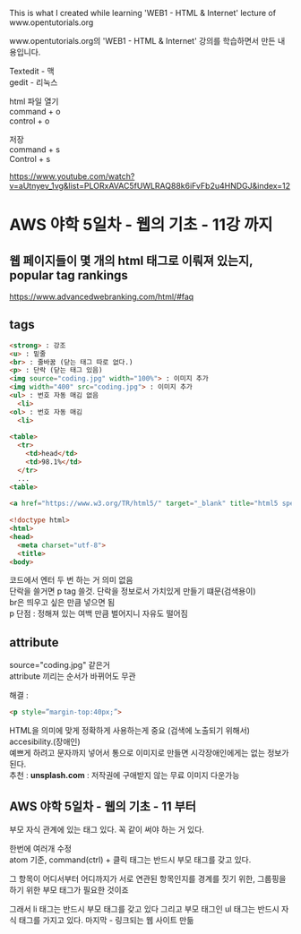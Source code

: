 <p>This is what I created while learning 'WEB1 - HTML & Internet' lecture of www.opentutorials.org</p>
<p>www.opentutorials.org의 'WEB1 - HTML & Internet' 강의를 학습하면서 만든 내용입니다.</p>

Textedit - 맥 <br>
gedit - 리눅스 <br>

html 파일 열기 <br>
command + o <br>
control + o <br>

저장 <br>
command + s <br>
Control + s <br>

https://www.youtube.com/watch?v=aUtnyev_1vg&list=PLORxAVAC5fUWLRAQ88k6iFvFb2u4HNDGJ&index=12
# AWS 야학 5일차 - 웹의 기초 - 11강 까지 

## 웹 페이지들이 몇 개의 html 태그로 이뤄져 있는지, popular tag rankings
https://www.advancedwebranking.com/html/#faq

## tags 
```html
<strong> : 강조
<u> : 밑줄
<br> : 줄바꿈 (닫는 태그 따로 없다.) 
<p> : 단락 (닫는 태그 있음)
<img source="coding.jpg" width="100%"> : 이미지 추가 
<img width="400" src="coding.jpg"> : 이미지 추가 
<ul> : 번호 자동 매김 없음 
  <li>
<ol> : 번호 자동 매김 
  <li>
    
<table>
  <tr> 
    <td>head</td>
    <td>98.1%</td>
  </tr>
  ...
<table>
  
<a href="https://www.w3.org/TR/html5/" target="_blank" title="html5 speiclal">Hypertext</a>
  
<!doctype html>
<html>
<head>
  <meta charset="utf-8">
  <title>
<body>
```
<p>
코드에서 엔터 두 번 하는 거 의미 없음 <br>
단락을 쓸거면 p tag 쓸것. 단락을 정보로서 가치있게 만들기 떄문(검색용이) <br>
br은 띄우고 싶은 만큼 넣으면 됨 <br>
p 단점 : 정해져 있는 여백 만큼 벌어지니 자유도 떨어짐 <br>
  
## attribute 
source="coding.jpg" 같은거 <br>
attribute 끼리는 순서가 바뀌어도 무관 

해결 : 
```html
<p style=”margin-top:40px;”>
```
</p>

HTML을 의미에 맞게 정확하게 사용하는게 중요 (검색에 노출되기 위해서) <br>
accesibility.(장애인) <br>
예쁘게 하려고 문자까지 넣어서 통으로 이미지로 만들면 시각장애인에게는 없는 정보가 된다. <br>
추천 : <strong>unsplash.com</strong> : 저작권에 구애받지 않는 무료 이미지 다운가능 

## AWS 야학 5일차 - 웹의 기초 - 11 부터
부모 자식 관계에 있는 태그 있다. 꼭 같이 써야 하는 거 있다. <br>

한번에 여러개 수정 <br>
atom 기준, command(ctrl) + 클릭 
태그는 반드시 부모 태그를 갖고 있다. 

그 항목이 어디서부터 어디까지가 서로 연관된 항목인지를
경계를 짓기 위한, 그룹핑을 하기 위한 부모 태그가 필요한 것이죠

그래서 li 태그는 반드시 부모 태그를 갖고 있다
그리고 부모 태그인 ul 태그는 반드시 자식 태그를 가지고 있다. 
마지막 - 링크되는 웹 사이트 만듦 





